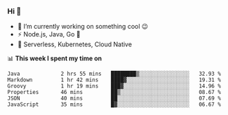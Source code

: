 ### Hi 👋

<!--
**nodejh/nodejh** is a ✨ _special_ ✨ repository because its `README.md` (this file) appears on your GitHub profile.

Here are some ideas to get you started:

- 🔭 I’m currently working on ...
- 🌱 I’m currently learning ...
- 👯 I’m looking to collaborate on ...
- 🤔 I’m looking for help with ...
- 💬 Ask me about ...
- 📫 How to reach me: ...
- 😄 Pronouns: ...
- ⚡ Fun fact: ...
-->

- 🔭 I’m currently working on something cool :wink:
- ⚡ Node.js, Java, Go :thought_balloon:
- 🤖 Serverless, Kubernetes, Cloud Native

📊 **This week I spent my time on**

<!--START_SECTION:waka-->

```text
Java             2 hrs 55 mins   ████████▒░░░░░░░░░░░░░░░░   32.93 %
Markdown         1 hr 42 mins    ████▓░░░░░░░░░░░░░░░░░░░░   19.31 %
Groovy           1 hr 19 mins    ███▓░░░░░░░░░░░░░░░░░░░░░   14.96 %
Properties       46 mins         ██▒░░░░░░░░░░░░░░░░░░░░░░   08.67 %
JSON             40 mins         ██░░░░░░░░░░░░░░░░░░░░░░░   07.69 %
JavaScript       35 mins         █▓░░░░░░░░░░░░░░░░░░░░░░░   06.67 %
```

<!--END_SECTION:waka-->


<!--
:traffic_light: **Visitors**

![visitors](https://visitor-badge.glitch.me/badge?page_id=nodejh.nodejh)
-->
